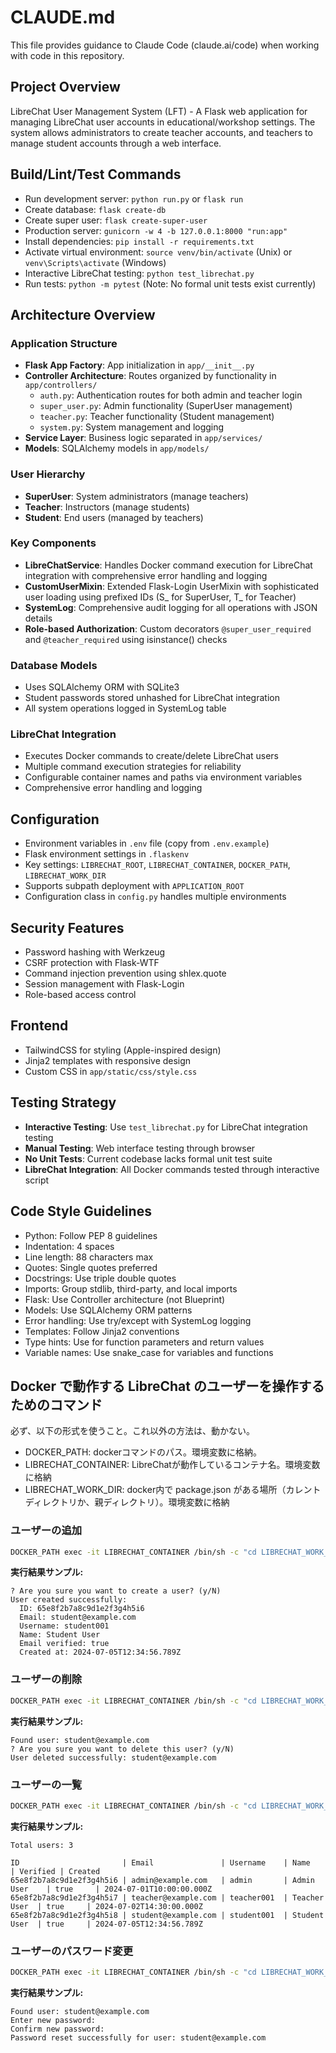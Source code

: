 # CLAUDE.md

This file provides guidance to Claude Code (claude.ai/code) when working with code in this repository.

## Project Overview
LibreChat User Management System (LFT) - A Flask web application for managing LibreChat user accounts in educational/workshop settings. The system allows administrators to create teacher accounts, and teachers to manage student accounts through a web interface.

## Build/Lint/Test Commands
- Run development server: `python run.py` or `flask run`
- Create database: `flask create-db`
- Create super user: `flask create-super-user`
- Production server: `gunicorn -w 4 -b 127.0.0.1:8000 "run:app"`
- Install dependencies: `pip install -r requirements.txt`
- Activate virtual environment: `source venv/bin/activate` (Unix) or `venv\Scripts\activate` (Windows)
- Interactive LibreChat testing: `python test_librechat.py`
- Run tests: `python -m pytest` (Note: No formal unit tests exist currently)

## Architecture Overview

### Application Structure
- **Flask App Factory**: App initialization in `app/__init__.py`
- **Controller Architecture**: Routes organized by functionality in `app/controllers/`
  - `auth.py`: Authentication routes for both admin and teacher login
  - `super_user.py`: Admin functionality (SuperUser management)
  - `teacher.py`: Teacher functionality (Student management)
  - `system.py`: System management and logging
- **Service Layer**: Business logic separated in `app/services/`
- **Models**: SQLAlchemy models in `app/models/`

### User Hierarchy
- **SuperUser**: System administrators (manage teachers)
- **Teacher**: Instructors (manage students)
- **Student**: End users (managed by teachers)

### Key Components
- **LibreChatService**: Handles Docker command execution for LibreChat integration with comprehensive error handling and logging
- **CustomUserMixin**: Extended Flask-Login UserMixin with sophisticated user loading using prefixed IDs (S_ for SuperUser, T_ for Teacher)
- **SystemLog**: Comprehensive audit logging for all operations with JSON details
- **Role-based Authorization**: Custom decorators `@super_user_required` and `@teacher_required` using isinstance() checks

### Database Models
- Uses SQLAlchemy ORM with SQLite3
- Student passwords stored unhashed for LibreChat integration
- All system operations logged in SystemLog table

### LibreChat Integration
- Executes Docker commands to create/delete LibreChat users
- Multiple command execution strategies for reliability
- Configurable container names and paths via environment variables
- Comprehensive error handling and logging

## Configuration
- Environment variables in `.env` file (copy from `.env.example`)
- Flask environment settings in `.flaskenv`
- Key settings: `LIBRECHAT_ROOT`, `LIBRECHAT_CONTAINER`, `DOCKER_PATH`, `LIBRECHAT_WORK_DIR`
- Supports subpath deployment with `APPLICATION_ROOT`
- Configuration class in `config.py` handles multiple environments

## Security Features
- Password hashing with Werkzeug
- CSRF protection with Flask-WTF
- Command injection prevention using shlex.quote
- Session management with Flask-Login
- Role-based access control

## Frontend
- TailwindCSS for styling (Apple-inspired design)
- Jinja2 templates with responsive design
- Custom CSS in `app/static/css/style.css`

## Testing Strategy
- **Interactive Testing**: Use `test_librechat.py` for LibreChat integration testing
- **Manual Testing**: Web interface testing through browser
- **No Unit Tests**: Current codebase lacks formal unit test suite
- **LibreChat Integration**: All Docker commands tested through interactive script

## Code Style Guidelines
- Python: Follow PEP 8 guidelines
- Indentation: 4 spaces
- Line length: 88 characters max
- Quotes: Single quotes preferred
- Docstrings: Use triple double quotes
- Imports: Group stdlib, third-party, and local imports
- Flask: Use Controller architecture (not Blueprint)
- Models: Use SQLAlchemy ORM patterns
- Error handling: Use try/except with SystemLog logging
- Templates: Follow Jinja2 conventions
- Type hints: Use for function parameters and return values
- Variable names: Use snake_case for variables and functions

## Docker で動作する LibreChat のユーザーを操作するためのコマンド

必ず、以下の形式を使うこと。これ以外の方法は、動かない。

- DOCKER_PATH: dockerコマンドのパス。環境変数に格納。
- LIBRECHAT_CONTAINER: LibreChatが動作しているコンテナ名。環境変数に格納
- LIBRECHAT_WORK_DIR: docker内で package.json がある場所（カレントディレクトリか、親ディレクトリ）。環境変数に格納
### ユーザーの追加

```bash
DOCKER_PATH exec -it LIBRECHAT_CONTAINER /bin/sh -c "cd LIBRECHAT_WORK_DIR && echo y | npm run create-user <email> <username> <name> <password> --email-verified=true"
```

**実行結果サンプル:**
```
? Are you sure you want to create a user? (y/N) 
User created successfully:
  ID: 65e8f2b7a8c9d1e2f3g4h5i6
  Email: student@example.com
  Username: student001
  Name: Student User
  Email verified: true
  Created at: 2024-07-05T12:34:56.789Z
```

### ユーザーの削除

```bash
DOCKER_PATH exec -it LIBRECHAT_CONTAINER /bin/sh -c "cd LIBRECHAT_WORK_DIR && echo y | npm run delete-user <email>"
```

**実行結果サンプル:**
```
Found user: student@example.com
? Are you sure you want to delete this user? (y/N) 
User deleted successfully: student@example.com
```

### ユーザーの一覧

```bash
DOCKER_PATH exec -it LIBRECHAT_CONTAINER /bin/sh -c "cd LIBRECHAT_WORK_DIR && npm run list-users"
```

**実行結果サンプル:**
```
Total users: 3

ID                       | Email               | Username    | Name          | Verified | Created
65e8f2b7a8c9d1e2f3g4h5i6 | admin@example.com   | admin       | Admin User    | true     | 2024-07-01T10:00:00.000Z
65e8f2b7a8c9d1e2f3g4h5i7 | teacher@example.com | teacher001  | Teacher User  | true     | 2024-07-02T14:30:00.000Z
65e8f2b7a8c9d1e2f3g4h5i8 | student@example.com | student001  | Student User  | true     | 2024-07-05T12:34:56.789Z
```

### ユーザーのパスワード変更

```bash
DOCKER_PATH exec -it LIBRECHAT_CONTAINER /bin/sh -c "cd LIBRECHAT_WORK_DIR && npm run reset-password <email>"
```

**実行結果サンプル:**
```
Found user: student@example.com
Enter new password: 
Confirm new password: 
Password reset successfully for user: student@example.com
```
